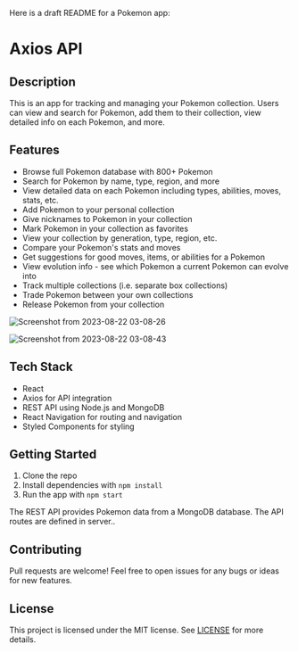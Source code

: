 Here is a draft README for a Pokemon app:

# Axios API 

## Description

This is an app for tracking and managing your Pokemon collection. Users can view and search for Pokemon, add them to their collection, view detailed info on each Pokemon, and more.

## Features

- Browse full Pokemon database with 800+ Pokemon
- Search for Pokemon by name, type, region, and more 
- View detailed data on each Pokemon including types, abilities, moves, stats, etc.
- Add Pokemon to your personal collection
- Give nicknames to Pokemon in your collection
- Mark Pokemon in your collection as favorites
- View your collection by generation, type, region, etc.
- Compare your Pokemon's stats and moves 
- Get suggestions for good moves, items, or abilities for a Pokemon
- View evolution info - see which Pokemon a current Pokemon can evolve into
- Track multiple collections (i.e. separate box collections)
- Trade Pokemon between your own collections
- Release Pokemon from your collection

![Screenshot from 2023-08-22 03-08-26](https://github.com/Dev0psKing/My-Pokemon-App/assets/99263767/2473147b-dde1-4838-9bf1-10695f180cef)

  ![Screenshot from 2023-08-22 03-08-43](https://github.com/Dev0psKing/My-Pokemon-App/assets/99263767/6eb4446f-b2fb-4174-8892-9981ba92b88a)


## Tech Stack

- React
- Axios for API integration
- REST API using Node.js and MongoDB
- React Navigation for routing and navigation
- Styled Components for styling

## Getting Started

1. Clone the repo
2. Install dependencies with `npm install`
3. Run the app with `npm start`

   
The REST API provides Pokemon data from a MongoDB database. The API routes are defined in server..

## Contributing

Pull requests are welcome! Feel free to open issues for any bugs or ideas for new features.

## License

This project is licensed under the MIT license. See [LICENSE](LICENSE) for more details.
